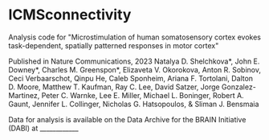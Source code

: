 # ICMSconnectivity
Analysis code for "Microstimulation of human somatosensory cortex evokes task-dependent, spatially patterned responses in motor cortex"

Published in Nature Communications, 2023
Natalya D. Shelchkova*, John E. Downey*, Charles M. Greenspon*, Elizaveta V. Okorokova, Anton R. Sobinov, Ceci Verbaarschot, Qinpu He, Caleb Sponheim, Ariana F. Tortolani, Dalton D. Moore, Matthew T. Kaufman, Ray C. Lee, David Satzer, Jorge Gonzalez-Martinez, Peter C. Warnke, Lee E. Miller, Michael L. Boninger, Robert A. Gaunt, Jennifer L. Collinger, Nicholas G. Hatsopoulos, & Sliman J. Bensmaia

Data for analysis is available on the Data Archive for the BRAIN Initiative (DABI) at ____________
